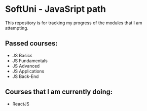 # SoftUni - JavaSript path

This repository is for tracking my progress of the modules that I am attempting. 

## Passed courses:
 - JS Basics
 - JS Fundamentals
 - JS Advanced
 - JS Applications
 - JS Back-End
   
## Courses that I am currently doing:
- ReactJS
